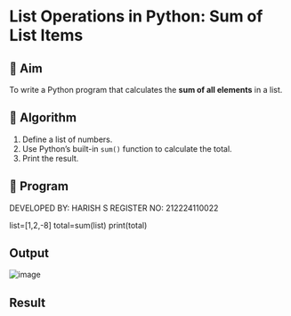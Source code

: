 # List Operations in Python: Sum of List Items

## 🎯 Aim
To write a Python program that calculates the **sum of all elements** in a list.

## 🧠 Algorithm
1. Define a list of numbers.
2. Use Python’s built-in `sum()` function to calculate the total.
3. Print the result.

## 🧾 Program

DEVELOPED BY: HARISH S
REGISTER NO: 212224110022

list=[1,2,-8]
total=sum(list)
print(total)


## Output
![image](https://github.com/user-attachments/assets/c152105b-2ba0-477c-8ae4-9361c0209d21)


## Result
